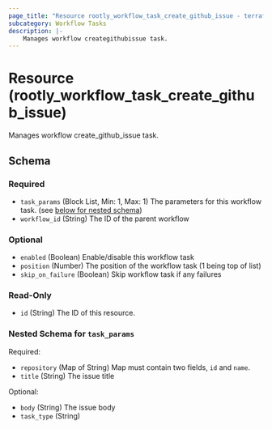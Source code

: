 ```yaml
---
page_title: "Resource rootly_workflow_task_create_github_issue - terraform-provider-rootly"
subcategory: Workflow Tasks
description: |-
    Manages workflow creategithubissue task.
---
```


# Resource (rootly_workflow_task_create_github_issue)

Manages workflow create_github_issue task.



<!-- schema generated by tfplugindocs -->
## Schema

### Required

- `task_params` (Block List, Min: 1, Max: 1) The parameters for this workflow task. (see [below for nested schema](#nestedblock--task_params))
- `workflow_id` (String) The ID of the parent workflow

### Optional

- `enabled` (Boolean) Enable/disable this workflow task
- `position` (Number) The position of the workflow task (1 being top of list)
- `skip_on_failure` (Boolean) Skip workflow task if any failures

### Read-Only

- `id` (String) The ID of this resource.

<a id="nestedblock--task_params"></a>
### Nested Schema for `task_params`

Required:

- `repository` (Map of String) Map must contain two fields, `id` and `name`.
- `title` (String) The issue title

Optional:

- `body` (String) The issue body
- `task_type` (String)
